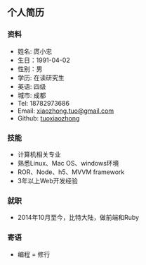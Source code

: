 ## 个人简历

### 资料

* 姓名: 庹小忠
* 生日：1991-04-02
* 性别：男
* 学历: 在读研究生
* 英语: 四级
* 城市: 成都
* Tel: 18782973686
* Email: xiaozhong.tuo@gmail.com
* Github: [tuoxiaozhong](https://github.com/tuoxiaozhong)


### 技能

* 计算机相关专业
* 熟悉Linux、Mac OS、windows环境
* ROR、Node、h5、MVVM framework
* 3年以上Web开发经验

### 就职

* 2014年10月至今，比特大陆，做前端和Ruby

### 寄语

* 编程 = 修行




